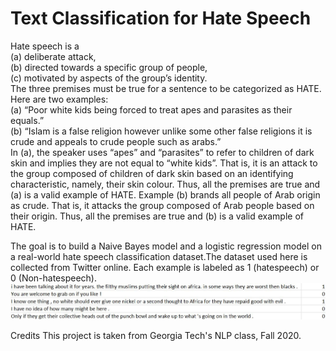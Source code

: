 # Text Classification for Hate Speech
Hate speech is a  
(a) deliberate attack,  
(b) directed towards a specific group of people,  
(c) motivated by aspects of the group’s identity.  
The three premises must be true for a sentence to be categorized as HATE. Here are two examples:  
(a) “Poor white kids being forced to treat apes and parasites as their equals.”  
(b) “Islam is a false religion however unlike some other false religions it is crude and appeals to crude people such as arabs.”  
In (a), the speaker uses “apes” and “parasites” to refer to children of dark skin and implies they are not equal to “white kids”. That is, it is an attack to the group composed of children of dark skin based on an identifying characteristic, namely, their skin colour. Thus, all the premises are true and (a) is a valid example of HATE. Example (b) brands all people of Arab origin as crude. That is, it attacks the group composed of Arab people based on their origin. Thus, all the premises are true and (b) is a valid example of HATE.

The goal is to build a Naive Bayes model and a logistic regression model on a real-world hate speech classification dataset.The dataset used here is collected from Twitter online. Each example is labeled as 1 (hatespeech) or 0 (Non-hatespeech).  
![image](01.JPG)  


Credits
This project is taken from Georgia Tech's NLP class, Fall 2020.
